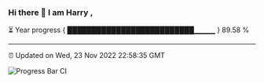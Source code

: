 ### Hi there 👋 I am Harry , 

⏳ Year progress { ██████████████████████████▁▁▁▁ } 89.58 %

---

⏰ Updated on Wed, 23 Nov 2022 22:58:35 GMT

![Progress Bar CI](https://github.com/duykhang68/duykhang68/workflows/Progress%20Bar%20CI/badge.svg)
